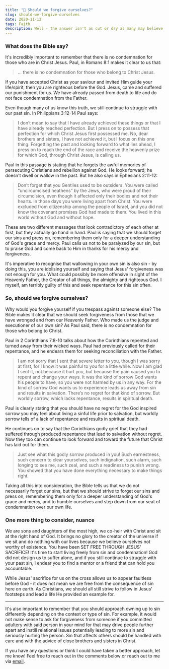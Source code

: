 ```yaml
---
title: "🙏 Should we forgive ourselves?"
slug: should-we-forgive-ourselves
date: 2020-11-12
tags: Faith
description: Well - the answer isn't as cut or dry as many may believe... It's incredibly important to remember that there is no condemnation for those who are in Christ Jesus.
---
```


### What does the Bible say?

It's incredibly important to remember that there is no condemnation for those who are in Christ Jesus. Paul, in Romans 8:1 makes it clear to us that:

> ... there is no condemnation for those who belong to Christ Jesus.

If you have accepted Christ as your saviour and invited Him guide your life/spirit, then you are righteous before the God. Jesus, came and suffered our punishment for us. We have already passed from death to life and do not face condemnation from the Father.

Even though many of us know this truth, we still continue to struggle with our past sin. In Philippians 3:12-14 Paul says:

> I don’t mean to say that I have already achieved these things or that I have already reached perfection. But I press on to possess that perfection for which Christ Jesus first possessed me. No, dear brothers and sisters, I have not achieved it, but I focus on this one thing: Forgetting the past and looking forward to what lies ahead, I press on to reach the end of the race and receive the heavenly prize for which God, through Christ Jesus, is calling us.

Paul in this passage is stating that he forgets the awful memories of persecuting Christians and rebellion against God. He looks forward; he doesn't dwell or wallow in the past. But he also says in Ephesians 2:11-12:

> Don’t forget that you Gentiles used to be outsiders. You were called “uncircumcised heathens” by the Jews, who were proud of their circumcision, even though it affected only their bodies and not their hearts. In those days you were living apart from Christ. You were excluded from citizenship among the people of Israel, and you did not know the covenant promises God had made to them. You lived in this world without God and without hope.

These are two different messages that look contradictory of each other at first, but they actually go hand in hand. Paul is saying that we should forget our sins and press on, remembering them only for a deeper understanding of God's grace and mercy. Paul calls us not to be paralyzed by our sin, but to praise God and come back to Him in thanks for his mercy and forgiveness.

It's imperative to recognise that wallowing in your own sin is also sin - by doing this, you are idolising yourself and saying that Jesus' forgiveness was not enough for you. What could possibly be more offensive in sight of the Heavenly Father, the Creator of all things, the almighty and righteous God. I myself, am terribly guilty of this and seek repentance for this sin often.

### So, should we forgive ourselves?

Why would you forgive yourself if you trespass against someone else? The Bible makes it clear that we should seek forgiveness from those that we have wronged and from our Heavenly Father. Who made us the judge and executioner of our own sin? As Paul said, there is no condemnation for those who belong to Christ.

Paul in 2 Corinthians 7:8-10 talks about how the Corinthians repented and turned away from their wicked ways. Paul had previously called for their repentance, and he endears them for seeking reconciliation with the Father.

> I am not sorry that I sent that severe letter to you, though I was sorry at first, for I know it was painful to you for a little while. Now I am glad I sent it, not because it hurt you, but because the pain caused you to repent and change your ways. It was the kind of sorrow God wants his people to have, so you were not harmed by us in any way. For the kind of sorrow God wants us to experience leads us away from sin and results in salvation. There’s no regret for that kind of sorrow. But worldly sorrow, which lacks repentance, results in spiritual death.

Paul is clearly stating that you should have no regret for the God inspired sorrow you may feel about living a sinful life prior to salvation, but worldly sorrow tells of a lack of repentance and results in spiritual death.

He continues on to say that the Corinthians godly grief that they had suffered through produced repentance that lead to salvation without regret. Now they too can continue to look forward and toward the future that Christ has laid out for them.

> Just see what this godly sorrow produced in you! Such earnestness, such concern to clear yourselves, such indignation, such alarm, such longing to see me, such zeal, and such a readiness to punish wrong. You showed that you have done everything necessary to make things right.

Taking all this into consideration, the Bible tells us that we do not necessarily forget our sins, but that we should strive to forget our sins and press on, remembering them only for a deeper understanding of God's grace and mercy, and to humble ourselves and step down from our seat of condemnation over our own life.

### One more thing to consider, nuance

We are sons and daughters of the most high, we co-heir with Christ and sit at the right hand of God. It brings no glory to the creator of the universe if we sit and do nothing with our lives because we believe ourselves not worthy of existence. You have been SET FREE THROUGH JESUS' SACRIFICE! It's time to start living freely from sin and condemnation! God did not design us to suffer alone, and if you still continue to struggle with your past sin, I endear you to find a mentor or a friend that can hold you accountable.

While Jesus' sacrifice for us on the cross allows us to appear faultless before God - it does not mean we are free from the consequence of sin here on earth. As Christians, we should all still strive to follow in Jesus' footsteps and lead a life He provided an example for.

---

It's also important to remember that you should approach owning up to sin differently depending on the context or type of sin. For example, it would not make sense to ask for forgiveness from someone if you committed adultery with said person in your mind for that may drive people further apart and instill relational issues potentially leading to more sin and seriously hurting the person. Sin that affects others should be handled with care and with the advice of close brothers and sisters in Christ.

If you have any questions or think I could have taken a better approach, let me know! Feel free to reach out in the comments below or reach out to me via [email](mailto:zacchary@puckeridge.me).
